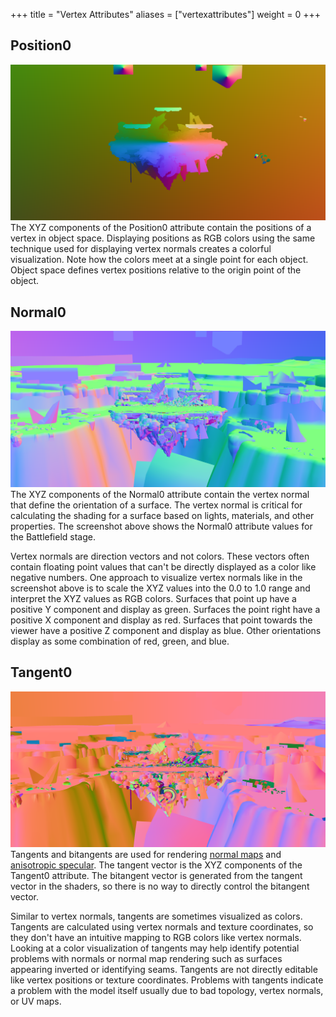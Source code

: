 +++
title = "Vertex Attributes"
aliases = ["vertexattributes"]
weight = 0
+++
## Position0
![position0](position0.png)
The XYZ components of the Position0 attribute contain the positions of a vertex in object space. Displaying positions as RGB colors using the same technique used for displaying vertex normals creates a colorful visualization. Note how the colors meet at a single point for each object. Object space defines vertex positions relative to the origin point of the object. 

## Normal0
![normal0](normal0.png)
The XYZ components of the Normal0 attribute contain the vertex normal that define the orientation of a surface. The vertex normal is critical for calculating the shading for a surface based on lights, materials, and other properties. The screenshot above shows the Normal0 attribute values for the Battlefield stage.

Vertex normals are direction vectors and not colors. These vectors often contain floating point values that can't be directly displayed as a color like negative numbers. One approach to visualize vertex normals like in the screenshot above is to scale the XYZ values into the 0.0 to 1.0 range and interpret the XYZ values as RGB colors. Surfaces that point up have a positive Y component and display as green. Surfaces the point right have a positive X component and display as red. Surfaces that point towards the viewer have a positive Z component and display as blue. Other orientations display as some combination of red, green, and blue. 

## Tangent0
![tangent0](tangent0.png)
Tangents and bitangents are used for rendering [normal maps](/textures/nor/) and [anisotropic specular](/hair_materials/). The tangent vector is the XYZ components of the Tangent0 attribute. The bitangent vector is generated from the tangent vector in the shaders, so there is no way to directly control the bitangent vector. 

Similar to vertex normals, tangents are sometimes visualized as colors. Tangents are calculated using vertex normals and texture coordinates, so they don't have an intuitive mapping to RGB colors like vertex normals. Looking at a color visualization of tangents may help identify potential problems with normals or normal map rendering such as surfaces appearing inverted or identifying seams. Tangents are not directly editable like vertex positions or texture coordinates. Problems with tangents indicate a problem with the model itself usually due to bad topology, vertex normals, or UV maps. 